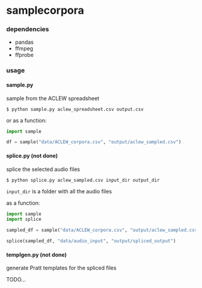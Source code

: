 # samplecorpora

### dependencies
 - pandas
 - ffmpeg
 - ffprobe

### usage

#### sample.py

sample from the ACLEW spreadsheet
```
$ python sample.py aclew_spreadsheet.csv output.csv
```

or as a function:

```python
import sample

df = sample("data/ACLEW_corpora.csv", "output/aclew_sampled.csv")
```


#### splice.py (not done)

splice the selected audio files
```
$ python splice.py aclew_sampled.csv input_dir output_dir
```

```input_dir``` is a folder with all the audio files

as a function:

```python
import sample
import splice

sampled_df = sample("data/ACLEW_corpora.csv", "output/aclew_sampled.csv")

splice(sampled_df, "data/audio_input", "output/spliced_output")
```

#### templgen.py (not done)
generate Pratt templates for the spliced files

TODO...
